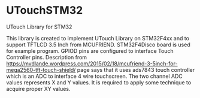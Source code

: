 # UTouchSTM32
UTouch Library for STM32

This library is created to implement UTouch Library on STM32F4xx and to support TFTLCD 3.5 Inch from MCUFRIEND. STM32F4Disco board is used for example program. GPIOD pins are configured to interface Touch Controller pins. Description from https://mvdlande.wordpress.com/2015/02/18/mcufriend-3-5inch-for-mega2560-tft-touch-shield/ page says that it uses ads7843 touch controller which is an ADC to interface 4 wire touchscreen. The two channel ADC values represents X and Y values. It is required to apply some technique to acquire proper XY values.
